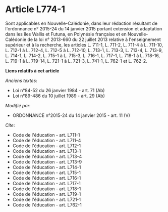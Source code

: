 # Article L774-1

Sont applicables en Nouvelle-Calédonie, dans leur rédaction résultant de l'ordonnance n° 2015-24 du 14 janvier 2015 portant
extension et adaptation dans les îles Wallis et Futuna, en Polynésie française et en Nouvelle-Calédonie de la loi n° 2013-660
du 22 juillet 2013 relative à l'enseignement supérieur et à la recherche, les articles L. 711-1, L. 711-2, L. 711-4 à L.
711-10, 
L. 712-1 à L. 712-4, L. 712-5 à L. 712-10, L. 713-1, L. 713-3, L. 713-4, L. 713-9, L. 714-1, L. 714-2, L. 715-1 à L. 715-3,
L. 716-1, L. 717-1, L. 718-1 à L. 718-16, L. 719-1 à L. 719-14, L. 721-1 à L. 721-3, L. 741-1, L. 762-1 et L. 762-2.

**Liens relatifs à cet article**

_Anciens textes_:

  - Loi n°84-52 du 26 janvier 1984 - art. 71 (Ab)
  - Loi n°89-486 du 10 juillet 1989 - art. 29 (Ab)

_Modifié par_:

  - ORDONNANCE n°2015-24 du 14 janvier 2015 - art. 11 (V)

_Cite_:

  - Code de l'éducation - art. L711-1
  - Code de l'éducation - art. L711-4
  - Code de l'éducation - art. L712-1
  - Code de l'éducation - art. L713-1
  - Code de l'éducation - art. L713-4
  - Code de l'éducation - art. L713-9
  - Code de l'éducation - art. L714-1
  - Code de l'éducation - art. L715-1
  - Code de l'éducation - art. L716-1
  - Code de l'éducation - art. L717-1
  - Code de l'éducation - art. L718-1
  - Code de l'éducation - art. L719-1
  - Code de l'éducation - art. L721-1
  - Code de l'éducation - art. L762-1

